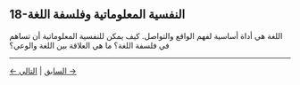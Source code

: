 ## 18-النفسية المعلوماتية وفلسفة اللغة

اللغة هي أداة أساسية لفهم الواقع والتواصل. كيف يمكن للنفسية المعلوماتية أن تساهم في فلسفة اللغة؟ ما هي العلاقة بين اللغة والوعي؟

---
<div class="navigation-links">
<a href="../17_النفسية_المعلوماتية_وحدود_الحساب_والمحاكاة/" class="nav-link prev-link">← السابق</a> | <a href="../19_تأملات_موسعة_حول_المعنى/" class="nav-link next-link">التالي →</a>
</div>
